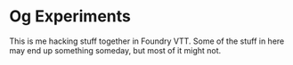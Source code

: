 # Og Experiments

This is me hacking stuff together in Foundry VTT.
Some of the stuff in here may end up something someday, but most of it might not.
